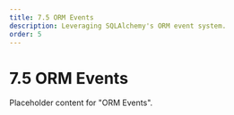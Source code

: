 ```yaml
---
title: 7.5 ORM Events
description: Leveraging SQLAlchemy's ORM event system.
order: 5
---
```


# 7.5 ORM Events

Placeholder content for "ORM Events".
